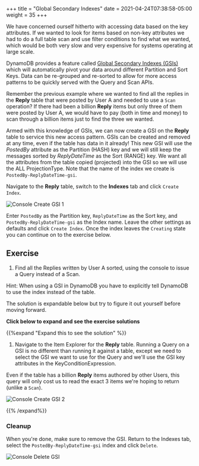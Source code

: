 +++
title = "Global Secondary Indexes"
date = 2021-04-24T07:38:58-05:00
weight = 35
+++

We have concerned ourself hitherto with accessing data based on the key attributes. If we wanted to look for items based on non-key attributes we had to do a full table scan and use filter conditions to find what we wanted, which would be both very slow and very expensive for systems operating at large scale.

DynamoDB provides a feature called [Global Secondary Indexes (GSIs)](https://docs.aws.amazon.com/amazondynamodb/latest/developerguide/GSI.html) which will automatically pivot your data around different Partition and Sort Keys. Data can be re-grouped and re-sorted to allow for more access patterns to be quickly served with the Query and Scan APIs.

Remember the previous example where we wanted to find all the replies in the **Reply** table that were posted by User A and needed to use a `Scan` operation?  If there had been a billion **Reply** items but only three of them were posted by User A, we would have to pay (both in time and money) to scan through a billion items just to find the three we wanted.

Armed with this knowledge of GSIs, we can now create a GSI on the **Reply** table to service this new access pattern.  GSIs can be created and removed at any time, even if the table has data in it already! This new GSI will use the *PostedBy* attribute as the Partition (HASH) key and we will still keep the messages sorted by *ReplyDateTime* as the Sort (RANGE) key.  We want all the attributes from the table copied (projected) into the GSI so we will use the ALL ProjectionType.  Note that the name of the index we create is `PostedBy-ReplyDateTime-gsi`.  

Navigate to the **Reply** table, switch to the **Indexes** tab and click `Create Index`.

![Console Create GSI 1](/images/hands-on-labs/explore-console/console_create_gsi_1.png)

Enter `PostedBy` as the Partition key, `ReplyDateTime` as the Sort key, and `PostedBy-ReplyDateTime-gsi` as the Index name.  Leave the other settings as defaults and click `Create Index`.  Once the index leaves the `Creating` state you can continue on to the exercise below.

## Exercise

1. Find all the Replies written by User A sorted, using the console to issue a Query instead of a Scan.

Hint: When using a GSI in DynamoDB you have to explicitly tell DynamoDB to use the index instead of the table.

The solution is expandable below but try to figure it out yourself before moving forward.

**Click below to expand and see the exercise solutions**

{{%expand "Expand this to see the solution" %}}

1. Navigate to the Item Explorer for the **Reply** table. Running a Query on a GSI is no different than running it against a table, except we need to select the GSI we want to use for the Query and we'll use the GSI key attributes in the KeyConditionExpression.

Even if the table has a billion **Reply** items authored by other Users, this query will only cost us to read the exact 3 items we're hoping to return (unlike a `Scan`).

![Console Create GSI 2](/images/hands-on-labs/explore-console/console_create_gsi_2.png)

{{% /expand%}}

### Cleanup

When you're done, make sure to remove the GSI. Return to the Indexes tab, select the `PostedBy-ReplyDateTime-gsi` index and click `Delete`.

![Console Delete GSI](/images/hands-on-labs/explore-console/console_delete_gsi.png)
